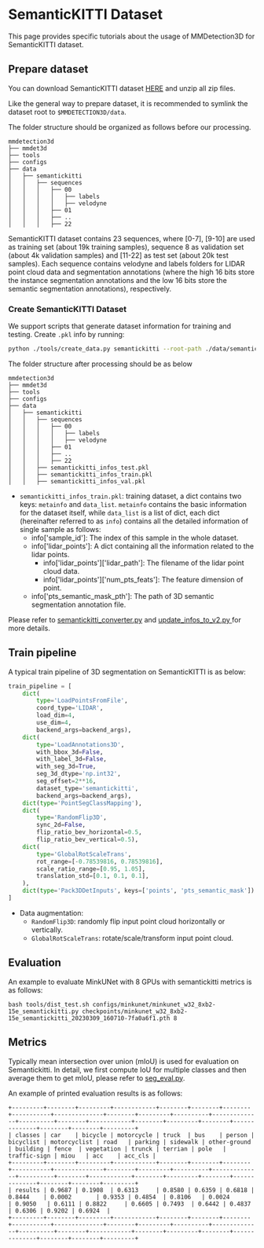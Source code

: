 # SemanticKITTI Dataset

This page provides specific tutorials about the usage of MMDetection3D for SemanticKITTI dataset.

## Prepare dataset

You can download SemanticKITTI dataset [HERE](http://semantic-kitti.org/dataset.html#download) and unzip all zip files.

Like the general way to prepare dataset, it is recommended to symlink the dataset root to `$MMDETECTION3D/data`.

The folder structure should be organized as follows before our processing.

```
mmdetection3d
├── mmdet3d
├── tools
├── configs
├── data
│   ├── semantickitti
│   │   ├── sequences
│   │   │   ├── 00
│   │   │   │   ├── labels
│   │   │   │   ├── velodyne
│   │   │   ├── 01
│   │   │   ├── ..
│   │   │   ├── 22
```

SemanticKITTI dataset contains 23 sequences, where \[0-7\], \[9-10\] are used as training set (about 19k training samples), sequence 8 as validation set (about 4k validation samples) and \[11-22\] as test set (about 20k test samples). Each sequence contains velodyne and labels folders for LIDAR point cloud data and segmentation annotations (where the high 16 bits store the instance segmentation annotations and the low 16 bits store the semantic segmentation annotations), respectively.

### Create SemanticKITTI Dataset

We support scripts that generate dataset information for training and testing. Create `.pkl` info by running:

```bash
python ./tools/create_data.py semantickitti --root-path ./data/semantickitti --out-dir ./data/semantickitti --extra-tag semantickitti
```

The folder structure after processing should be as below

```
mmdetection3d
├── mmdet3d
├── tools
├── configs
├── data
│   ├── semantickitti
│   │   ├── sequences
│   │   │   ├── 00
│   │   │   │   ├── labels
│   │   │   │   ├── velodyne
│   │   │   ├── 01
│   │   │   ├── ..
│   │   │   ├── 22
│   │   ├── semantickitti_infos_test.pkl
│   │   ├── semantickitti_infos_train.pkl
│   │   ├── semantickitti_infos_val.pkl
```

- `semantickitti_infos_train.pkl`: training dataset, a dict contains two keys: `metainfo` and `data_list`.
  `metainfo` contains the basic information for the dataset itself, while `data_list` is a list of dict, each dict (hereinafter referred to as `info`) contains all the detailed information of single sample as follows:
  - info\['sample_id'\]: The index of this sample in the whole dataset.
  - info\['lidar_points'\]: A dict containing all the information related to the lidar points.
    - info\['lidar_points'\]\['lidar_path'\]: The filename of the lidar point cloud data.
    - info\['lidar_points'\]\['num_pts_feats'\]: The feature dimension of point.
  - info\['pts_semantic_mask_pth'\]: The path of 3D semantic segmentation annotation file.

Please refer to [semantickitti_converter.py](https://github.com/open-mmlab/mmdetection3d/blob/dev-1.x/tools/dataset_converters/semantickitti_converter.py) and [update_infos_to_v2.py ](https://github.com/open-mmlab/mmdetection3d/blob/dev-1.x/tools/dataset_converters/update_infos_to_v2.py) for more details.

## Train pipeline

A typical train pipeline of 3D segmentation on SemanticKITTI is as below:

```python
train_pipeline = [
    dict(
        type='LoadPointsFromFile',
        coord_type='LIDAR',
        load_dim=4,
        use_dim=4,
        backend_args=backend_args),
    dict(
        type='LoadAnnotations3D',
        with_bbox_3d=False,
        with_label_3d=False,
        with_seg_3d=True,
        seg_3d_dtype='np.int32',
        seg_offset=2**16,
        dataset_type='semantickitti',
        backend_args=backend_args),
    dict(type='PointSegClassMapping'),
    dict(
        type='RandomFlip3D',
        sync_2d=False,
        flip_ratio_bev_horizontal=0.5,
        flip_ratio_bev_vertical=0.5),
    dict(
        type='GlobalRotScaleTrans',
        rot_range=[-0.78539816, 0.78539816],
        scale_ratio_range=[0.95, 1.05],
        translation_std=[0.1, 0.1, 0.1],
    ),
    dict(type='Pack3DDetInputs', keys=['points', 'pts_semantic_mask'])
]
```

- Data augmentation:
  - `RandomFlip3D`: randomly flip input point cloud horizontally or vertically.
  - `GlobalRotScaleTrans`: rotate/scale/transform input point cloud.

## Evaluation

An example to evaluate MinkUNet with 8 GPUs with semantickitti metrics is as follows:

```shell
bash tools/dist_test.sh configs/minkunet/minkunet_w32_8xb2-15e_semantickitti.py checkpoints/minkunet_w32_8xb2-15e_semantickitti_20230309_160710-7fa0a6f1.pth 8
```

## Metrics

Typically mean intersection over union (mIoU) is used for evaluation on Semantickitti. In detail, we first compute IoU for multiple classes and then average them to get mIoU, please refer to [seg_eval.py](https://github.com/open-mmlab/mmdetection3d/blob/dev-1.x/mmdet3d/evaluation/functional/seg_eval.py).

An example of printed evaluation results is as follows:

```
+---------+--------+---------+------------+--------+--------+--------+-----------+--------------+--------+---------+----------+--------------+----------+--------+------------+--------+---------+--------+--------------+--------+--------+---------+
| classes | car    | bicycle | motorcycle | truck  | bus    | person | bicyclist | motorcyclist | road   | parking | sidewalk | other-ground | building | fence  | vegetation | trunck | terrian | pole   | traffic-sign | miou   | acc    | acc_cls |
+---------+--------+---------+------------+--------+--------+--------+-----------+--------------+--------+---------+----------+--------------+----------+--------+------------+--------+---------+--------+--------------+--------+--------+---------+
| results | 0.9687 | 0.1908  | 0.6313     | 0.8580 | 0.6359 | 0.6818 | 0.8444    | 0.0002       | 0.9353 | 0.4854  | 0.8106   | 0.0024       | 0.9050   | 0.6111 | 0.8822     | 0.6605 | 0.7493  | 0.6442 | 0.4837       | 0.6306 | 0.9202 | 0.6924  |
+---------+--------+---------+------------+--------+--------+--------+-----------+--------------+--------+---------+----------+--------------+----------+--------+------------+--------+---------+--------+--------------+--------+--------+---------+
```
